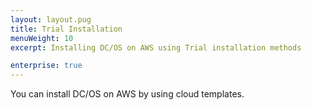 ```yaml
---
layout: layout.pug
title: Trial Installation
menuWeight: 10
excerpt: Installing DC/OS on AWS using Trial installation methods 

enterprise: true
---
```


You can install DC/OS on AWS by using cloud templates.
